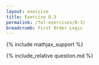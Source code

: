 ```yaml
---
layout: exercise
title: Exercise 8.3
permalink: /fol-exercises/8-3/
breadcrumb: First Order Logic
---
```


{% include mathjax_support %}

<div><i class="arrow-up" data-chapter="fol-exercises" data-exercise="ex_3" data-rating="0"></i></div>
{% include_relative question.md %}

